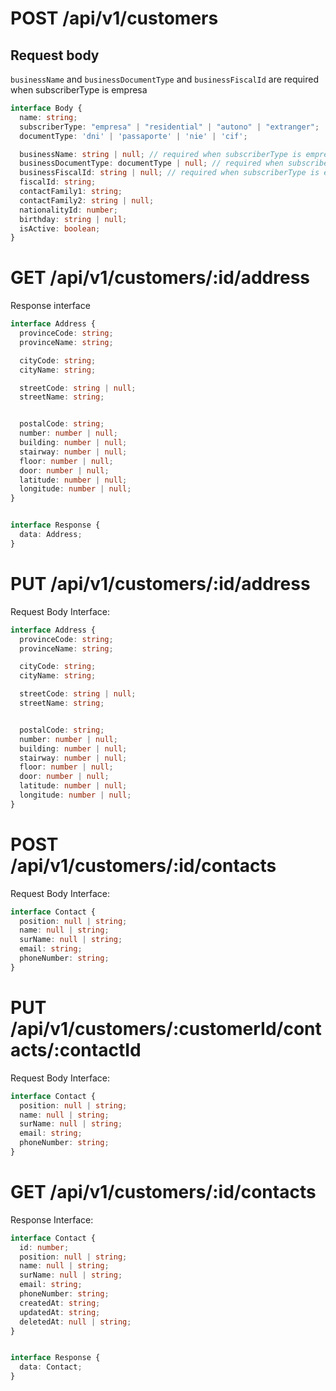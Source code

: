 # POST /api/v1/customers
## Request body
`businessName` and `businessDocumentType` and `businessFiscalId` are required when subscriberType is empresa

```ts
interface Body {
  name: string;
  subscriberType: "empresa" | "residential" | "autono" | "extranger";
  documentType: 'dni' | 'passaporte' | 'nie' | 'cif';

  businessName: string | null; // required when subscriberType is empresa
  businessDocumentType: documentType | null; // required when subscriberType is empresa
  businessFiscalId: string | null; // required when subscriberType is empresa
  fiscalId: string;
  contactFamily1: string;
  contactFamily2: string | null;
  nationalityId: number;
  birthday: string | null;
  isActive: boolean;
}
```

# GET /api/v1/customers/:id/address

Response interface
```ts
interface Address {
  provinceCode: string;
  provinceName: string;

  cityCode: string;
  cityName: string;

  streetCode: string | null;
  streetName: string;


  postalCode: string;
  number: number | null;
  building: number | null;
  stairway: number | null;
  floor: number | null;
  door: number | null;
  latitude: number | null;
  longitude: number | null;
}


interface Response {
  data: Address;
}
```

# PUT /api/v1/customers/:id/address

Request Body Interface:
```ts
interface Address {
  provinceCode: string;
  provinceName: string;

  cityCode: string;
  cityName: string;

  streetCode: string | null;
  streetName: string;


  postalCode: string;
  number: number | null;
  building: number | null;
  stairway: number | null;
  floor: number | null;
  door: number | null;
  latitude: number | null;
  longitude: number | null;
}
```


# POST /api/v1/customers/:id/contacts

Request Body Interface:
```ts
interface Contact {
  position: null | string;
  name: null | string;
  surName: null | string;
  email: string;
  phoneNumber: string;
}
```

# PUT /api/v1/customers/:customerId/contacts/:contactId

Request Body Interface:
```ts
interface Contact {
  position: null | string;
  name: null | string;
  surName: null | string;
  email: string;
  phoneNumber: string;
}
```

# GET /api/v1/customers/:id/contacts

Response Interface:
```ts
interface Contact {
  id: number;
  position: null | string;
  name: null | string;
  surName: null | string;
  email: string;
  phoneNumber: string;
  createdAt: string;
  updatedAt: string;
  deletedAt: null | string;
}


interface Response {
  data: Contact;
}
```